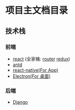 # 项目主文档目录

## 技术栈

### 前端

+ [react](https://react.docschina.org/) (全家桶: [router](https://reacttraining.com/react-router/) [redux](https://redux.js.org/))
+ [antd](https://ant.design/docs/react/introduce-cn)
+ [react-native(For App)](https://reactnative.cn/)
+ [Electron(For 桌面)](https://electronjs.org/)

### 后端

+ [Django](https://www.djangoproject.com/)
